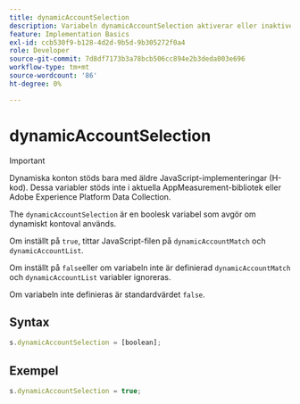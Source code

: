 ```yaml
---
title: dynamicAccountSelection
description: Variabeln dynamicAccountSelection aktiverar eller inaktiverar dynamiskt kontoval.
feature: Implementation Basics
exl-id: ccb530f9-b128-4d2d-9b5d-9b305272f0a4
role: Developer
source-git-commit: 7d8df7173b3a78bcb506cc894e2b3deda003e696
workflow-type: tm+mt
source-wordcount: '86'
ht-degree: 0%

---
```


# dynamicAccountSelection

>[!IMPORTANT]
>
>Dynamiska konton stöds bara med äldre JavaScript-implementeringar (H-kod). Dessa variabler stöds inte i aktuella AppMeasurement-bibliotek eller Adobe Experience Platform Data Collection.

The `dynamicAccountSelection` är en boolesk variabel som avgör om dynamiskt kontoval används.

Om inställt på `true`, tittar JavaScript-filen på `dynamicAccountMatch` och `dynamicAccountList`.

Om inställt på `false`eller om variabeln inte är definierad `dynamicAccountMatch` och `dynamicAccountList` variabler ignoreras.

Om variabeln inte definieras är standardvärdet `false`.

## Syntax

```js
s.dynamicAccountSelection = [boolean];
```

## Exempel

```js
s.dynamicAccountSelection = true;
```
